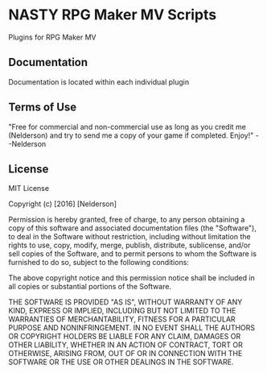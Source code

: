 NASTY RPG Maker MV Scripts
==========================
Plugins for RPG Maker MV

Documentation
-------------

Documentation is located within each individual plugin

Terms of Use
------------

"Free for commercial and non-commercial use as long as you credit me (Nelderson)
and try to send me a copy of your game if completed. Enjoy!" --Nelderson

License
-------

MIT License

Copyright (c) [2016] [Nelderson]

Permission is hereby granted, free of charge, to any person obtaining a copy
of this software and associated documentation files (the "Software"), to deal
in the Software without restriction, including without limitation the rights
to use, copy, modify, merge, publish, distribute, sublicense, and/or sell
copies of the Software, and to permit persons to whom the Software is
furnished to do so, subject to the following conditions:

The above copyright notice and this permission notice shall be included in all
copies or substantial portions of the Software.

THE SOFTWARE IS PROVIDED "AS IS", WITHOUT WARRANTY OF ANY KIND, EXPRESS OR
IMPLIED, INCLUDING BUT NOT LIMITED TO THE WARRANTIES OF MERCHANTABILITY,
FITNESS FOR A PARTICULAR PURPOSE AND NONINFRINGEMENT. IN NO EVENT SHALL THE
AUTHORS OR COPYRIGHT HOLDERS BE LIABLE FOR ANY CLAIM, DAMAGES OR OTHER
LIABILITY, WHETHER IN AN ACTION OF CONTRACT, TORT OR OTHERWISE, ARISING FROM,
OUT OF OR IN CONNECTION WITH THE SOFTWARE OR THE USE OR OTHER DEALINGS IN THE
SOFTWARE.
